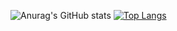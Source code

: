 

<!--
**noheul1030/noheul1030** is a ✨ _special_ ✨ repository because its `README.md` (this file) appears on your GitHub profile.

Here are some ideas to get you started:

- 🔭 I’m currently working on ...
- 🌱 I’m currently learning ...
- 👯 I’m looking to collaborate on ...
- 🤔 I’m looking for help with ...
- 💬 Ask me about ...
- 📫 How to reach me: ...
- 😄 Pronouns: ...
- ⚡ Fun fact: ...
-->
![Anurag's GitHub stats](https://github-readme-stats.vercel.app/api?username=noheul1030&theme=swift&show_icons=true)
[![Top Langs](https://github-readme-stats.vercel.app/api/top-langs/?username=noheul1030&layout=compact&theme=swift&langs_count=10)](https://github.com/noheul1030/noheul1030)
